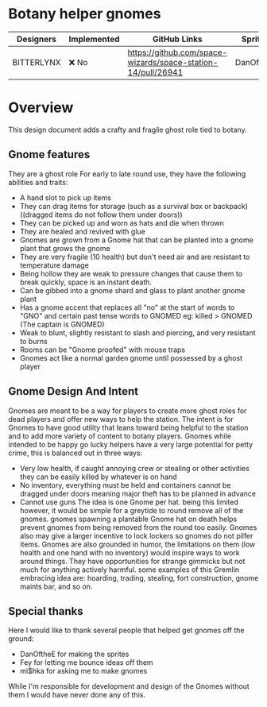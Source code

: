 # Botany helper gnomes

| Designers      | Implemented | GitHub Links | Sprites |
| -------------- | ----------- | ------------ |---------
| BITTERLYNX     | :x: No      | https://github.com/space-wizards/space-station-14/pull/26941  | DanOftheE |




# Overview
This design document adds a crafty and fragile ghost role tied to botany.

## Gnome features

 They are a ghost role For early to late round use,
 they have the following abilities and traits:
 - A hand slot to pick up items
 - They can drag items for storage (such as a survival box or backpack) ((dragged items do not follow them under doors))
 - They can be picked up and worn as hats and die when thrown
 - They are healed and revived with glue
 - Gnomes are grown from a Gnome hat that can be planted into a gnome plant that grows the gnome
 - They are very fragile (10 health) but don't need air and are resistant to temperature damage 
 - Being hollow they are weak to pressure changes that cause them to break quickly, space is an instant death.
 - Can be gibbed into a gnome shard and glass to plant another gnome plant
 - Has a gnome accent that replaces all "no" at the start of words to "GNO" and certain past tense words to GNOMED eg: killed > GNOMED (The captain is GNOMED)
 - Weak to blunt, slightly resistant to slash and piercing, and very resistant to burns
 - Rooms can be "Gnome proofed" with mouse traps
 - Gnomes act like a normal garden gnome until possessed by a ghost player

## Gnome Design And Intent 

Gnomes are meant to be a way for players to create more ghost roles for dead players and offer new ways to help the station. 
The intent is for Gnomes to have good utility that leans toward being helpful to the station and to add more variety of content to botany players. 
Gnomes while intended to be happy go lucky helpers have a very large potential for petty crime, this is balanced out in three ways:
 - Very low health, if caught annoying crew or stealing or other activities they can be easily killed by whatever is on hand 
 - No inventory, everything must be held and containers cannot be dragged under doors meaning major theft has to be planned in advance 
 - Cannot use guns 
The idea is one Gnome per hat. being this limited however, it would be simple for a greytide to round remove all of the gnomes. 
gnomes spawning a plantable Gnome hat on death helps prevent gnomes from being removed from the round too easily.
Gnomes also may give a larger incentive to lock lockers so gnomes do not pilfer items.
Gnomes are also grounded in humor, the limitations on them (low health and one hand with no inventory) would inspire ways to work around things. 
They have opportunities for strange gimmicks but not much for anything actively harmful. some examples of this Gremlin embracing idea are: 
hoarding, trading, stealing, fort construction, gnome maints bar, and so on. 

## Special thanks
Here I would like to thank several people that helped get gnomes off the ground:
 - DanOftheE for making the sprites
 - Fey for letting me bounce ideas off them
 - mi$hka for asking me to make gnomes

While I'm responsible for development and design of the Gnomes without them I would have never done any of this.
